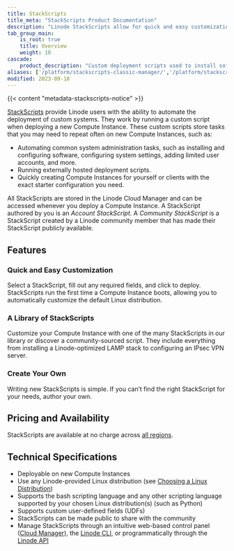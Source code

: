 ```yaml
---
title: StackScripts
title_meta: "StackScripts Product Documentation"
description: "Linode StackScripts allow for quick and easy customization. Create your own and join the growing library of StackScripts."
tab_group_main:
    is_root: true
    title: Overview
    weight: 10
cascade:
    product_description: "Custom deployment scripts used to install software or configure a system on new Compute Instances."
aliases: ['/platform/stackscripts-classic-manager/','/platform/stackscripts/','/platform/stackscripts-new-manager/','/stackscripts/','/guides/platform/stackscripts/']
modified: 2023-09-18
---
```


{{< content "metadata-stackscripts-notice" >}}

[StackScripts](http://linode.com/stackscripts/) provide Linode users with the ability to automate the deployment of custom systems. They work by running a custom script when deploying a new Compute Instance. These custom scripts store tasks that you may need to repeat often on new Compute Instances, such as:

- Automating common system administration tasks, such as installing and configuring software, configuring system settings, adding limited user accounts, and more.
- Running externally hosted deployment scripts.
- Quickly creating Compute Instances for yourself or clients with the exact starter configuration you need.

All StackScripts are stored in the Linode Cloud Manager and can be accessed whenever you deploy a Compute Instance. A StackScript authored by you is an *Account StackScript*. A *Community StackScript* is a StackScript created by a Linode community member that has made their StackScript publicly available.

## Features

### Quick and Easy Customization

Select a StackScript, fill out any required fields, and click to deploy. StackScripts run the first time a Compute Instance boots, allowing you to automatically customize the default Linux distribution.

### A Library of StackScripts

Customize your Compute Instance with one of the many StackScripts in our library or discover a community-sourced script. They include everything from installing a Linode-optimized LAMP stack to configuring an IPsec VPN server.

### Create Your Own

Writing new StackScripts is simple. If you can’t find the right StackScript for your needs, author your own.

## Pricing and Availability

StackScripts are available at no charge across [all regions](https://www.linode.com/global-infrastructure/).

## Technical Specifications

- Deployable on new Compute Instances
- Use any Linode-provided Linux distribution (see [Choosing a Linux Distribution](/docs/products/compute/compute-instances/guides/distributions/))
- Supports the bash scripting language and any other scripting language supported by your chosen Linux distribution(s) (such as Python)
- Supports custom user-defined fields (UDFs)
- StackScripts can be made public to share with the community
- Manage StackScripts through an intuitive web-based control panel ([Cloud Manager](https://cloud.linode.com/)), the [Linode CLI](https://www.linode.com/products/cli/), or programmatically through the [Linode API](https://www.linode.com/products/linode-api/)